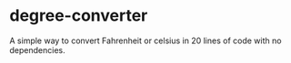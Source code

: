 # degree-converter
A simple way to convert Fahrenheit or celsius in 20 lines of code with no dependencies.
